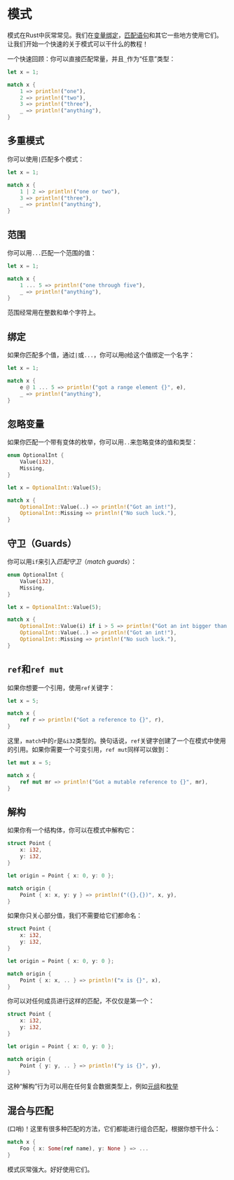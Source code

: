 # 模式
模式在Rust中灰常常见。我们在[变量绑定](http://doc.rust-lang.org/nightly/book/variable-bindings.html)，[匹配语句](http://doc.rust-lang.org/nightly/book/match.html)和其它一些地方使用它们。让我们开始一个快速的关于模式可以干什么的教程！

一个快速回顾：你可以直接匹配常量，并且`_`作为“任意”类型：

```rust
let x = 1;

match x {
    1 => println!("one"),
    2 => println!("two"),
    3 => println!("three"),
    _ => println!("anything"),
}
```

## 多重模式
你可以使用`|`匹配多个模式：

```rust
let x = 1;

match x {
    1 | 2 => println!("one or two"),
    3 => println!("three"),
    _ => println!("anything"),
}
```

## 范围
你可以用`...`匹配一个范围的值：

```rust
let x = 1;

match x {
    1 ... 5 => println!("one through five"),
    _ => println!("anything"),
}
```

范围经常用在整数和单个字符上。

## 绑定
如果你匹配多个值，通过`|`或`...`，你可以用`@`给这个值绑定一个名字：
```rust
let x = 1;

match x {
    e @ 1 ... 5 => println!("got a range element {}", e),
    _ => println!("anything"),
}
```

## 忽略变量
如果你匹配一个带有变体的枚举，你可以用`..`来忽略变体的值和类型：

```rust
enum OptionalInt {
    Value(i32),
    Missing,
}

let x = OptionalInt::Value(5);

match x {
    OptionalInt::Value(..) => println!("Got an int!"),
    OptionalInt::Missing => println!("No such luck."),
}
```

## 守卫（Guards）
你可以用`if`来引入*匹配守卫*（*match guards*）：

```rust
enum OptionalInt {
    Value(i32),
    Missing,
}

let x = OptionalInt::Value(5);

match x {
    OptionalInt::Value(i) if i > 5 => println!("Got an int bigger than five!"),
    OptionalInt::Value(..) => println!("Got an int!"),
    OptionalInt::Missing => println!("No such luck."),
}
```

## `ref`和`ref mut`
如果你想要一个引用，使用`ref`关键字：

```rust
let x = 5;

match x {
    ref r => println!("Got a reference to {}", r),
}
```

这里，`match`中的`r`是`&i32`类型的。换句话说，`ref`关键字创建了一个在模式中使用的引用。如果你需要一个可变引用，`ref mut`同样可以做到：

```rust
let mut x = 5;

match x {
    ref mut mr => println!("Got a mutable reference to {}", mr),
}
```

## 解构
如果你有一个结构体，你可以在模式中解构它：

```rust
struct Point {
    x: i32,
    y: i32,
}

let origin = Point { x: 0, y: 0 };

match origin {
    Point { x: x, y: y } => println!("({},{})", x, y),
}
```

如果你只关心部分值，我们不需要给它们都命名：

```rust
struct Point {
    x: i32,
    y: i32,
}

let origin = Point { x: 0, y: 0 };

match origin {
    Point { x: x, .. } => println!("x is {}", x),
}
```

你可以对任何成员进行这样的匹配，不仅仅是第一个：

```rust
struct Point {
    x: i32,
    y: i32,
}

let origin = Point { x: 0, y: 0 };

match origin {
    Point { y: y, .. } => println!("y is {}", y),
}
```

这种“解构”行为可以用在任何复合数据类型上，例如[元组](http://doc.rust-lang.org/nightly/book/primitive-types.html#tuples)和[枚举](http://doc.rust-lang.org/nightly/book/enums.html)

## 混合与匹配
(口哨)！这里有很多种匹配的方法，它们都能进行组合匹配，根据你想干什么：
```rust
match x {
    Foo { x: Some(ref name), y: None } => ...
}
```
模式灰常强大。好好使用它们。
